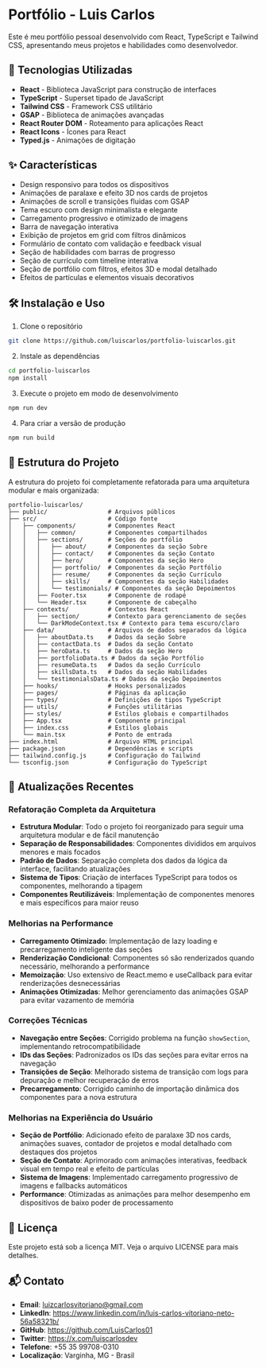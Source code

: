 # Portfólio - Luis Carlos

Este é meu portfólio pessoal desenvolvido com React, TypeScript e Tailwind CSS, apresentando meus projetos e habilidades como desenvolvedor.

## 🚀 Tecnologias Utilizadas

- **React** - Biblioteca JavaScript para construção de interfaces
- **TypeScript** - Superset tipado de JavaScript
- **Tailwind CSS** - Framework CSS utilitário
- **GSAP** - Biblioteca de animações avançadas
- **React Router DOM** - Roteamento para aplicações React
- **React Icons** - Ícones para React
- **Typed.js** - Animações de digitação

## ✨ Características

- Design responsivo para todos os dispositivos
- Animações de paralaxe e efeito 3D nos cards de projetos
- Animações de scroll e transições fluidas com GSAP
- Tema escuro com design minimalista e elegante
- Carregamento progressivo e otimizado de imagens
- Barra de navegação interativa
- Exibição de projetos em grid com filtros dinâmicos
- Formulário de contato com validação e feedback visual
- Seção de habilidades com barras de progresso
- Seção de currículo com timeline interativa
- Seção de portfólio com filtros, efeitos 3D e modal detalhado
- Efeitos de partículas e elementos visuais decorativos

## 🛠️ Instalação e Uso

1. Clone o repositório

```bash
git clone https://github.com/luiscarlos/portfolio-luiscarlos.git
```

2. Instale as dependências

```bash
cd portfolio-luiscarlos
npm install
```

3. Execute o projeto em modo de desenvolvimento

```bash
npm run dev
```

4. Para criar a versão de produção

```bash
npm run build
```

## 📁 Estrutura do Projeto

A estrutura do projeto foi completamente refatorada para uma arquitetura modular e mais organizada:

```
portfolio-luiscarlos/
├── public/                 # Arquivos públicos
├── src/                    # Código fonte
│   ├── components/         # Componentes React
│   │   ├── common/         # Componentes compartilhados
│   │   ├── sections/       # Seções do portfólio
│   │   │   ├── about/      # Componentes da seção Sobre
│   │   │   ├── contact/    # Componentes da seção Contato
│   │   │   ├── hero/       # Componentes da seção Hero
│   │   │   ├── portfolio/  # Componentes da seção Portfólio
│   │   │   ├── resume/     # Componentes da seção Currículo
│   │   │   ├── skills/     # Componentes da seção Habilidades
│   │   │   └── testimonials/ # Componentes da seção Depoimentos
│   │   ├── Footer.tsx      # Componente de rodapé
│   │   └── Header.tsx      # Componente de cabeçalho
│   ├── contexts/           # Contextos React
│   │   ├── section/        # Contexto para gerenciamento de seções
│   │   └── DarkModeContext.tsx # Contexto para tema escuro/claro
│   ├── data/               # Arquivos de dados separados da lógica
│   │   ├── aboutData.ts    # Dados da seção Sobre
│   │   ├── contactData.ts  # Dados da seção Contato
│   │   ├── heroData.ts     # Dados da seção Hero
│   │   ├── portfolioData.ts # Dados da seção Portfólio
│   │   ├── resumeData.ts   # Dados da seção Currículo
│   │   ├── skillsData.ts   # Dados da seção Habilidades
│   │   └── testimonialsData.ts # Dados da seção Depoimentos
│   ├── hooks/              # Hooks personalizados
│   ├── pages/              # Páginas da aplicação
│   ├── types/              # Definições de tipos TypeScript
│   ├── utils/              # Funções utilitárias
│   ├── styles/             # Estilos globais e compartilhados
│   ├── App.tsx             # Componente principal
│   ├── index.css           # Estilos globais
│   └── main.tsx            # Ponto de entrada
├── index.html              # Arquivo HTML principal
├── package.json            # Dependências e scripts
├── tailwind.config.js      # Configuração do Tailwind
└── tsconfig.json           # Configuração do TypeScript
```

## 🔄 Atualizações Recentes

### Refatoração Completa da Arquitetura

- **Estrutura Modular**: Todo o projeto foi reorganizado para seguir uma arquitetura modular e de fácil manutenção
- **Separação de Responsabilidades**: Componentes divididos em arquivos menores e mais focados
- **Padrão de Dados**: Separação completa dos dados da lógica da interface, facilitando atualizações
- **Sistema de Tipos**: Criação de interfaces TypeScript para todos os componentes, melhorando a tipagem
- **Componentes Reutilizáveis**: Implementação de componentes menores e mais específicos para maior reuso

### Melhorias na Performance

- **Carregamento Otimizado**: Implementação de lazy loading e precarregamento inteligente das seções
- **Renderização Condicional**: Componentes só são renderizados quando necessário, melhorando a performance
- **Memoização**: Uso extensivo de React.memo e useCallback para evitar renderizações desnecessárias
- **Animações Otimizadas**: Melhor gerenciamento das animações GSAP para evitar vazamento de memória

### Correções Técnicas

- **Navegação entre Seções**: Corrigido problema na função `showSection`, implementando retrocompatibilidade
- **IDs das Seções**: Padronizados os IDs das seções para evitar erros na navegação
- **Transições de Seção**: Melhorado sistema de transição com logs para depuração e melhor recuperação de erros
- **Precarregamento**: Corrigido caminho de importação dinâmica dos componentes para a nova estrutura

### Melhorias na Experiência do Usuário

- **Seção de Portfólio**: Adicionado efeito de paralaxe 3D nos cards, animações suaves, contador de projetos e modal detalhado com destaques dos projetos
- **Seção de Contato**: Aprimorado com animações interativas, feedback visual em tempo real e efeito de partículas
- **Sistema de Imagens**: Implementado carregamento progressivo de imagens e fallbacks automáticos
- **Performance**: Otimizadas as animações para melhor desempenho em dispositivos de baixo poder de processamento

## 📝 Licença

Este projeto está sob a licença MIT. Veja o arquivo LICENSE para mais detalhes.

## 📬 Contato

- **Email**: luizcarlosvitoriano@gmail.com
- **LinkedIn**: https://www.linkedin.com/in/luis-carlos-vitoriano-neto-56a58321b/
- **GitHub**: https://github.com/LuisCarlos01
- **Twitter**: https://x.com/luiscarlosdev
- **Telefone**: +55 35 99708-0310
- **Localização**: Varginha, MG - Brasil
